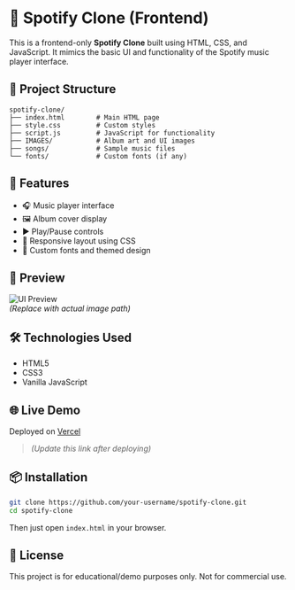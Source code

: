 
# 🎵 Spotify Clone (Frontend)

This is a frontend-only **Spotify Clone** built using HTML, CSS, and JavaScript. It mimics the basic UI and functionality of the Spotify music player interface.

## 📁 Project Structure

```
spotify-clone/
├── index.html        # Main HTML page
├── style.css         # Custom styles
├── script.js         # JavaScript for functionality
├── IMAGES/           # Album art and UI images
├── songs/            # Sample music files
└── fonts/            # Custom fonts (if any)
```

## 🚀 Features

- 🎧 Music player interface
- 🖼️ Album cover display
- ▶️ Play/Pause controls
- 📃 Responsive layout using CSS
- 🎨 Custom fonts and themed design

## 📸 Preview

![UI Preview](./IMAGES/your-screenshot.jpg)  
*(Replace with actual image path)*

## 🛠️ Technologies Used

- HTML5
- CSS3
- Vanilla JavaScript

## 🌐 Live Demo

Deployed on [Vercel](https://your-vercel-url.vercel.app)  
> *(Update this link after deploying)*

## 📦 Installation

```bash
git clone https://github.com/your-username/spotify-clone.git
cd spotify-clone
```

Then just open `index.html` in your browser.

## 📄 License

This project is for educational/demo purposes only. Not for commercial use.
